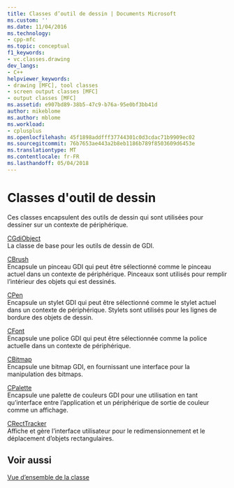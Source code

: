 ```yaml
---
title: Classes d’outil de dessin | Documents Microsoft
ms.custom: ''
ms.date: 11/04/2016
ms.technology:
- cpp-mfc
ms.topic: conceptual
f1_keywords:
- vc.classes.drawing
dev_langs:
- C++
helpviewer_keywords:
- drawing [MFC], tool classes
- screen output classes [MFC]
- output classes [MFC]
ms.assetid: e907bd89-38b5-47c9-b76a-95e0bf3bb41d
author: mikeblome
ms.author: mblome
ms.workload:
- cplusplus
ms.openlocfilehash: 45f1898addfff37744301c0d3cdac71b9909ec02
ms.sourcegitcommit: 76b7653ae443a2b8eb1186b789f8503609d6453e
ms.translationtype: MT
ms.contentlocale: fr-FR
ms.lasthandoff: 05/04/2018
---
```

# <a name="drawing-tool-classes"></a>Classes d'outil de dessin
Ces classes encapsulent des outils de dessin qui sont utilisées pour dessiner sur un contexte de périphérique.  
  
 [CGdiObject](../mfc/reference/cgdiobject-class.md)  
 La classe de base pour les outils de dessin de GDI.  
  
 [CBrush](../mfc/reference/cbrush-class.md)  
 Encapsule un pinceau GDI qui peut être sélectionné comme le pinceau actuel dans un contexte de périphérique. Pinceaux sont utilisés pour remplir l’intérieur des objets qui est dessinés.  
  
 [CPen](../mfc/reference/cpen-class.md)  
 Encapsule un stylet GDI qui peut être sélectionné comme le stylet actuel dans un contexte de périphérique. Stylets sont utilisés pour les lignes de bordure des objets de dessin.  
  
 [CFont](../mfc/reference/cfont-class.md)  
 Encapsule une police GDI qui peut être sélectionnée comme la police actuelle dans un contexte de périphérique.  
  
 [CBitmap](../mfc/reference/cbitmap-class.md)  
 Encapsule une bitmap GDI, en fournissant une interface pour la manipulation des bitmaps.  
  
 [CPalette](../mfc/reference/cpalette-class.md)  
 Encapsule une palette de couleurs GDI pour une utilisation en tant qu’interface entre l’application et un périphérique de sortie de couleur comme un affichage.  
  
 [CRectTracker](../mfc/reference/crecttracker-class.md)  
 Affiche et gère l’interface utilisateur pour le redimensionnement et le déplacement d’objets rectangulaires.  
  
## <a name="see-also"></a>Voir aussi  
 [Vue d’ensemble de la classe](../mfc/class-library-overview.md)


